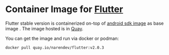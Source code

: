 #  Container Image for [Flutter](https://flutter.dev) 

Flutter stable version is containerized on-top of [android sdk image](https://quay.io/repository/narendev/android-sdk) as base image . The image hosted is in [Quay](https://quay.io).

You can get the image and run via docker or podman:

```bash
docker pull quay.io/narendev/flutter:v2.0.3
```


